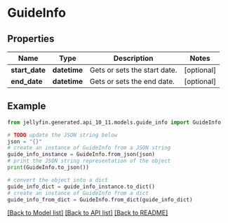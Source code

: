 # GuideInfo


## Properties

Name | Type | Description | Notes
------------ | ------------- | ------------- | -------------
**start_date** | **datetime** | Gets or sets the start date. | [optional] 
**end_date** | **datetime** | Gets or sets the end date. | [optional] 

## Example

```python
from jellyfin.generated.api_10_11.models.guide_info import GuideInfo

# TODO update the JSON string below
json = "{}"
# create an instance of GuideInfo from a JSON string
guide_info_instance = GuideInfo.from_json(json)
# print the JSON string representation of the object
print(GuideInfo.to_json())

# convert the object into a dict
guide_info_dict = guide_info_instance.to_dict()
# create an instance of GuideInfo from a dict
guide_info_from_dict = GuideInfo.from_dict(guide_info_dict)
```
[[Back to Model list]](README.md#documentation-for-models) [[Back to API list]](README.md#documentation-for-api-endpoints) [[Back to README]](README.md)


